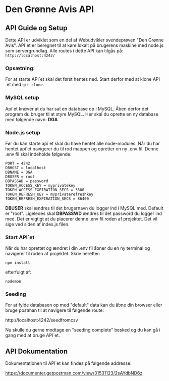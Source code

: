 # Den Grønne Avis API

## API Guide og Setup

Dette API er udviklet som en del af Webudvikler svendeprøven "Den Grønne Avis". API´et er beregnet til at køre lokalt på brugerens maskine med node.js som servergrundlag. Alle routes i dette API kan tilgås på:
`http://localhost:4242/`

### Opsætning:

For at starte API´et skal det først hentes ned. Start derfor med at klone API´et med `git clone`.

### MySQL setup

Api´et kræver at du har sat en database op i MySQL. Åben derfor det program du bruger til at styre MySQL. Her skal du oprette en ny database med følgende navn: **DGA**

### Node.js setup

Før du kan starte api´et skal du have hentet alle node-modules. Når du har hentet api´et navigerer du til rod mappen og opretter en ny .env fil.
Denne .env fil skal indeholde følgende:

```
PORT = 4242
DBHOST = localhost
DBNAME = DGA
DBUSER = root
DBPASSWD = password
TOKEN_ACCESS_KEY = myprivatekey
TOKEN_ACCESS_EXPIRATION_SECS = 3600
TOKEN_REFRESH_KEY = myprivaterefreshkey
TOKEN_REFRESH_EXPIRATION_SECS = 86400
```

**DBUSER** skal ændres til det brugernavn du logger ind i MySQL med. Default er "root".
Ligeledes skal **DBPASSWD** ændres til det password du logger ind med.
Det er vigtigt at du placerer denne .env fil roden af projektet. Det vil sige ved siden af index.js filen.

### Start API´et

Når du har oprettet og ændret i din .env fil åbner du en ny terminal og navigerer til roden af projektet. Skriv herefter:

`npm install`

efterfulgt af:

`nodemon`

### Seeding

For at fylde databasen op med "default" data kan du åbne din browser eller bruge postman til at navigere til følgende route:

http://localhost:4242/seedfromcsv

Nu skulle du gerne modtage en "seeding complete" besked og du kan gå i gang med at bruge API´et.

## API Dokumentation

Dokumentationen til API´et kan findes på følgende addresse:

https://documenter.getpostman.com/view/31531123/2sAYdbND6z
